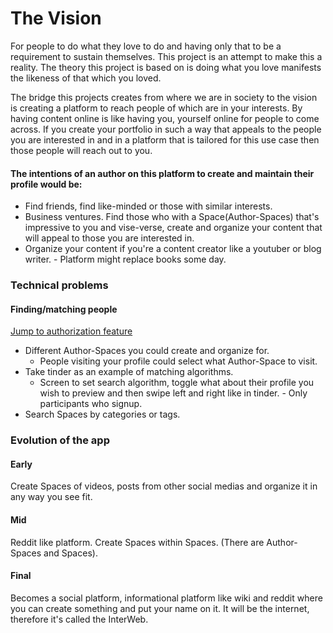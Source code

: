 # The Vision

For people to do what they love to do and having only that to be a requirement to sustain themselves. This project is an
attempt to make this a reality. The theory this project is based on is doing what you love manifests the likeness of
that which you loved.

The bridge this projects creates from where we are in society to the vision is creating a platform to reach people of
which are in your interests. By having content online is like having you, yourself online for people to come across. If
you create your portfolio in such a way that appeals to the people you are interested in and in a platform that is
tailored for this use case then those people will reach out to you.

#### The intentions of an author on this platform to create and maintain their profile would be:

- Find friends, find like-minded or those with similar interests.
- Business ventures. Find those who with a Space(Author-Spaces) that's impressive to you and vise-verse, create and
  organize your content that will appeal to those you are interested in.
- Organize your content if you're a content creator like a youtuber or blog writer. - Platform might replace books some
  day.

### Technical problems

#### Finding/matching people

[Jump to authorization feature](features/authorization.md)
- Different Author-Spaces you could create and organize for.
    - People visiting your profile could select what Author-Space to visit.
- Take tinder as an example of matching algorithms.
    - Screen to set search algorithm, toggle what about their profile you wish to preview and then swipe left and right
      like in tinder. - Only participants who signup.
- Search Spaces by categories or tags.

### Evolution of the app

#### Early

Create Spaces of videos, posts from other social medias and organize it in any way you see fit.

#### Mid

Reddit like platform. Create Spaces within Spaces. (There are Author-Spaces and Spaces).

#### Final

Becomes a social platform, informational platform like wiki and reddit where you can create something and put your name
on it. It will be the internet, therefore it's called the InterWeb.
